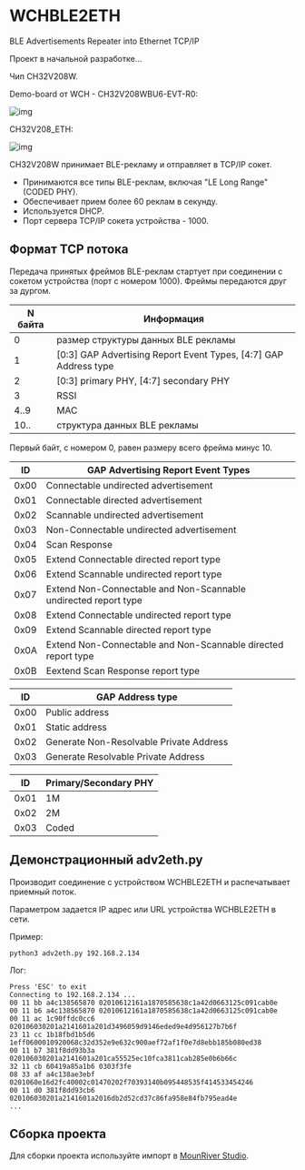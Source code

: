 # WCHBLE2ETH
BLE Advertisements Repeater into Ethernet TCP/IP

Проект в начальной разработке...

Чип CH32V208W.

Demo-board от WCH - CH32V208WBU6-EVT-R0:

![img](https://raw.githubusercontent.com/pvvx/WCHBLE2ETH/master/img/CH32V208WBU6-EVT-R0.jpg)


CH32V208_ETH:

![img](https://raw.githubusercontent.com/pvvx/WCHBLE2ETH/master/img/CH32V208_ETH.jpg)


CH32V208W принимает BLE-рекламу и отправляет в TCP/IP сокет.

* Принимаются все типы BLE-реклам, включая "LE Long Range" (CODED PHY).
* Обеспечивает прием более 60 реклам в секунду.
* Используется DHCP.
* Порт сервера TCP/IP сокета устройства - 1000.

## Формат TCP потока

Передача принятых фреймов BLE-реклам стартует при соединении с сокетом устройства (порт с номером 1000).
Фреймы передаются друг за дургом.

|N байта | Информация|
|---|---|
| 0 | размер структуры данных BLE рекламы |
| 1 | [0:3] GAP Advertising Report Event Types, [4:7] GAP Address type  |
| 2 | [0:3] primary PHY, [4:7] secondary PHY |
| 3 | RSSI |
| 4..9 | MAC |
| 10.. | структура данных BLE рекламы |

Первый байт, с номером 0, равен размеру всего фрейма минус 10.

| ID | GAP Advertising Report Event Types |
|--- |--- |
| 0x00 | Connectable undirected advertisement |
| 0x01 | Connectable directed advertisement |
| 0x02 | Scannable undirected advertisement |
| 0x03 | Non-Connectable undirected advertisement |
| 0x04 | Scan Response |
| 0x05 | Extend Connectable directed report type |
| 0x06 | Extend Scannable undirected report type |
| 0x07 | Extend Non-Connectable and Non-Scannable undirected report type |
| 0x08 | Extend Connectable undirected report type |
| 0x09 | Extend Scannable directed report type |
| 0x0A | Extend Non-Connectable and Non-Scannable directed report type |
| 0x0B | Eextend Scan Response report type |

| ID | GAP Address type |
|--- |--- |
| 0x00 | Public address |
| 0x01 | Static address |
| 0x02 | Generate Non-Resolvable Private Address |
| 0x03 | Generate Resolvable Private Address |

| ID | Primary/Secondary PHY |
|--- |--- |
| 0x01 | 1M |
| 0x02 | 2M |
| 0x03 | Coded |

## Демонстрационный adv2eth.py

Производит соединение с устройством WCHBLE2ETH и распечатывает приемный поток.

Параметром задается IP адрес или URL устройства WCHBLE2ETH в сети.

Пример:

```
python3 adv2eth.py 192.168.2.134
```

Лог:
```
Press 'ESC' to exit
Connecting to 192.168.2.134 ...
00 11 bb a4c138565870 02010612161a1870585638c1a42d0663125c091cab0e
00 11 b6 a4c138565870 02010612161a1870585638c1a42d0663125c091cab0e
00 11 ac 1c90ffdc0cc6 020106030201a2141601a201d3496059d9146eded9e4d956127b7b6f
23 11 cc 1b18fbd1b5d6 1eff0600010920068c32d352e9e632c900aef72af1f0e7d8ebb185b080ed38
00 11 b7 381f8dd93b3a 020106030201a2141601a201ca55525ec10fca3811cab285e0b6b66c
32 11 cb 60419a85a1b6 0303f3fe
08 33 af a4c138ae3ebf 0201060e16d2fc40002c01470202f70393140b095448535f414533454246
00 11 d0 381f8dd93cb6 020106030201a2141601a2016db2d52cd37c86fa958e84fb795ead4e
...
```


## Сборка проекта

Для сборки проекта используйте импорт в [MounRiver Studio](http://mounriver.com).

